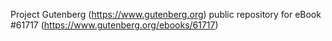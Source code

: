 Project Gutenberg (https://www.gutenberg.org) public repository for eBook #61717 (https://www.gutenberg.org/ebooks/61717)
